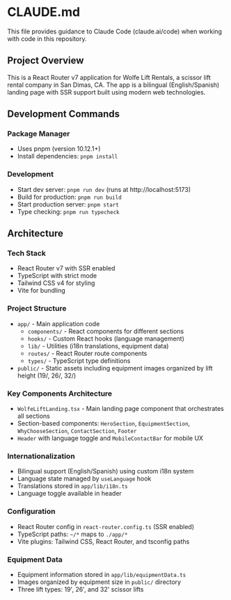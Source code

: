 # CLAUDE.md

This file provides guidance to Claude Code (claude.ai/code) when working with code in this repository.

## Project Overview

This is a React Router v7 application for Wolfe Lift Rentals, a scissor lift rental company in San Dimas, CA. The app is a bilingual (English/Spanish) landing page with SSR support built using modern web technologies.

## Development Commands

### Package Manager
- Uses pnpm (version 10.12.1+)
- Install dependencies: `pnpm install`

### Development
- Start dev server: `pnpm run dev` (runs at http://localhost:5173)
- Build for production: `pnpm run build`
- Start production server: `pnpm start`
- Type checking: `pnpm run typecheck`

## Architecture

### Tech Stack
- React Router v7 with SSR enabled
- TypeScript with strict mode
- Tailwind CSS v4 for styling
- Vite for bundling

### Project Structure
- `app/` - Main application code
  - `components/` - React components for different sections
  - `hooks/` - Custom React hooks (language management)
  - `lib/` - Utilities (i18n translations, equipment data)
  - `routes/` - React Router route components
  - `types/` - TypeScript type definitions
- `public/` - Static assets including equipment images organized by lift height (19/, 26/, 32/)

### Key Components Architecture
- `WolfeLiftLanding.tsx` - Main landing page component that orchestrates all sections
- Section-based components: `HeroSection`, `EquipmentSection`, `WhyChooseSection`, `ContactSection`, `Footer`
- `Header` with language toggle and `MobileContactBar` for mobile UX

### Internationalization
- Bilingual support (English/Spanish) using custom i18n system
- Language state managed by `useLanguage` hook
- Translations stored in `app/lib/i18n.ts`
- Language toggle available in header

### Configuration
- React Router config in `react-router.config.ts` (SSR enabled)
- TypeScript paths: `~/*` maps to `./app/*`
- Vite plugins: Tailwind CSS, React Router, and tsconfig paths

### Equipment Data
- Equipment information stored in `app/lib/equipmentData.ts`
- Images organized by equipment size in `public/` directory
- Three lift types: 19', 26', and 32' scissor lifts